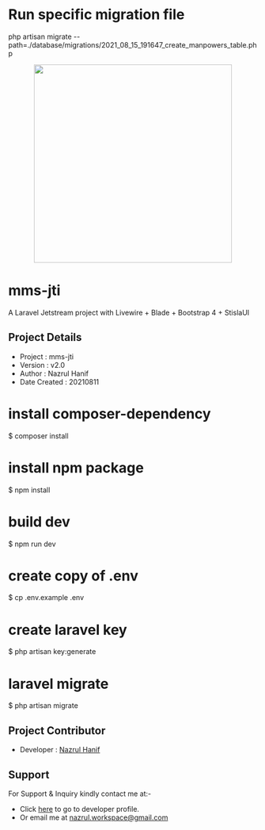 # Run specific migration file
php artisan migrate --path=./database/migrations/2021_08_15_191647_create_manpowers_table.php

<p align="center"><a href="https://jetstream.laravel.com/2.x/introduction.html" target="_blank"><img src="https://laravelnews.imgix.net/images/jetstream.png?ixlib=php-3.3.0" width="400"></a></p>

mms-jti
=================

A Laravel Jetstream project with Livewire + Blade + Bootstrap 4 + StislaUI

## Project Details
- Project : mms-jti
- Version : v2.0
- Author : Nazrul Hanif
- Date Created : 20210811

# install composer-dependency
$ composer install
# install npm package
$ npm install
# build dev 
$ npm run dev

# create copy of .env
$ cp .env.example .env
# create laravel key
$ php artisan key:generate
# laravel migrate
$ php artisan migrate


## Project Contributor
- Developer : [Nazrul Hanif](https://github.com/lordnaz)


## Support 

For Support & Inquiry kindly contact me at:-

- Click [here](https://github.com/lordnaz) to go to developer profile.
- Or email me at nazrul.workspace@gmail.com
